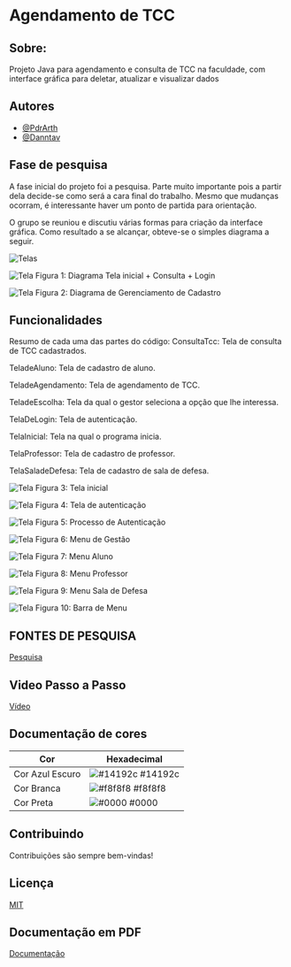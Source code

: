 
# Agendamento de TCC




## Sobre:

Projeto Java para agendamento e consulta de TCC na faculdade, com interface gráfica para deletar, atualizar e visualizar dados


## Autores

- [@PdrArth](https://github.com/PdrArth)
- [@Danntav](https://github.com/Danntav)



## Fase de pesquisa

A fase inicial do projeto foi a pesquisa. Parte muito importante pois a partir
dela decide-se como será a cara final do trabalho. Mesmo que mudanças ocorram, é
interessante haver um ponto de partida para orientação.

O grupo se reuniou e discutiu várias formas para criação da interface
gráfica. Como resultado a se alcançar, obteve-se o simples diagrama a seguir.

![Telas](https://github.com/PdrArth/AgendamentoTCC/blob/main/Telas%20do%20Projeto.jpeg?raw=true)






![Tela](https://github.com/PdrArth/AgendamentoTCC/blob/main/Telas%20e%20Documenta%C3%A7%C3%A3o/Tela%201.PNG?raw=true)
        Figura 1: Diagrama Tela inicial + Consulta + Login

![Tela](https://github.com/PdrArth/AgendamentoTCC/blob/main/Telas%20e%20Documenta%C3%A7%C3%A3o/Tela%202.PNG?raw=true)
                Figura 2: Diagrama de Gerenciamento de Cadastro





## Funcionalidades
Resumo de cada uma das partes do código:
ConsultaTcc: Tela de consulta de TCC cadastrados.

TeladeAluno: Tela de cadastro de aluno.

TeladeAgendamento: Tela de agendamento de TCC.

TeladeEscolha: Tela da qual o gestor seleciona a opção que lhe interessa.

TelaDeLogin: Tela de autenticação.

TelaInicial: Tela na qual o programa inicia.

TelaProfessor: Tela de cadastro de professor.

TelaSaladeDefesa: Tela de cadastro de sala de defesa.


![Tela](https://github.com/PdrArth/AgendamentoTCC/blob/main/Telas%20e%20Documenta%C3%A7%C3%A3o/Code%201.PNG?raw=true)
Figura 3: Tela inicial

![Tela](https://github.com/PdrArth/AgendamentoTCC/blob/main/Telas%20e%20Documenta%C3%A7%C3%A3o/Code%202.PNG?raw=true)
Figura 4: Tela de autenticação

![Tela](https://github.com/PdrArth/AgendamentoTCC/blob/main/Telas%20e%20Documenta%C3%A7%C3%A3o/Code%203.PNG?raw=true)
Figura 5: Processo de Autenticação

![Tela](https://github.com/PdrArth/AgendamentoTCC/blob/main/Telas%20e%20Documenta%C3%A7%C3%A3o/Code%204.PNG?raw=true)
Figura 6: Menu de Gestão

![Tela](https://github.com/PdrArth/AgendamentoTCC/blob/main/Telas%20e%20Documenta%C3%A7%C3%A3o/Code%205.PNG?raw=true)
Figura 7: Menu Aluno


![Tela](https://github.com/PdrArth/AgendamentoTCC/blob/main/Telas%20e%20Documenta%C3%A7%C3%A3o/Code%206.PNG?raw=truee)
Figura 8: Menu Professor

![Tela](https://github.com/PdrArth/AgendamentoTCC/blob/main/Telas%20e%20Documenta%C3%A7%C3%A3o/Code%207.PNG?raw=true)
Figura 9: Menu Sala de Defesa

![Tela](https://github.com/PdrArth/AgendamentoTCC/blob/main/Telas%20e%20Documenta%C3%A7%C3%A3o/Code%208.PNG?raw=true)
Figura 10: Barra de Menu


## FONTES DE PESQUISA

[Pesquisa](https://youtube.com/@Descompila)

## Video Passo a Passo

[Vídeo](https://www.youtube.com/watch?v=1_zv9AoYMi4)

## Documentação de cores

| Cor               | Hexadecimal                                                |
| ----------------- | ---------------------------------------------------------------- |
| Cor Azul Escuro       | ![#14192c](https://via.placeholder.com/10/14192c?text=+) #14192c |
| Cor Branca       | ![#f8f8f8](https://via.placeholder.com/10/f8f8f8?text=+) #f8f8f8 |
| Cor Preta       | ![#0000](https://via.placeholder.com/10/0000?text=+) #0000 |



## Contribuindo

Contribuições são sempre bem-vindas!




## Licença

[MIT](https://choosealicense.com/licenses/mit/)

## Documentação em PDF

[Documentação](https://github.com/PdrArth/AgendamentoTCC/blob/main/Telas%20e%20Documenta%C3%A7%C3%A3o/DocumentacaoPC2.pdf)

